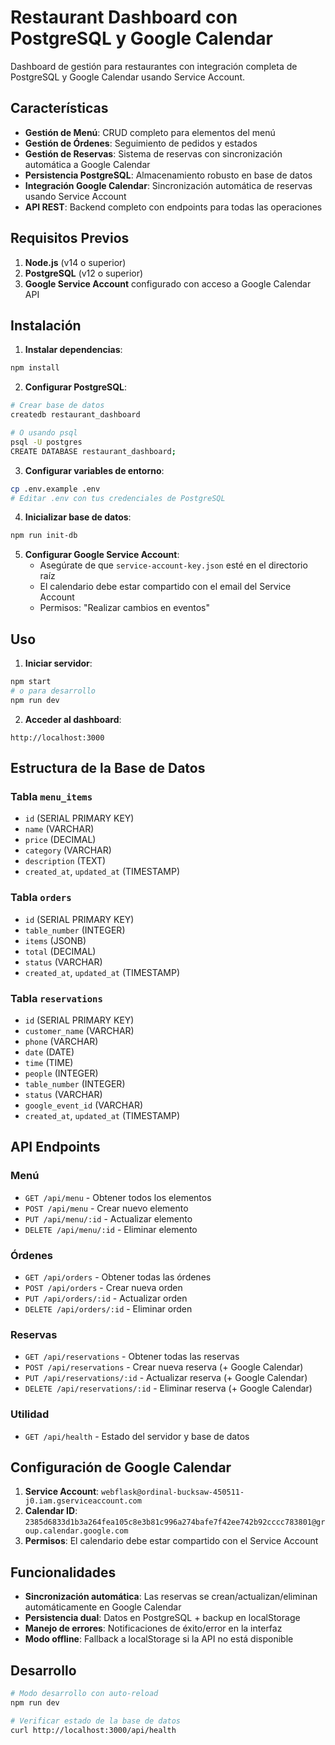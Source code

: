 # Restaurant Dashboard con PostgreSQL y Google Calendar

Dashboard de gestión para restaurantes con integración completa de PostgreSQL y Google Calendar usando Service Account.

## Características

- **Gestión de Menú**: CRUD completo para elementos del menú
- **Gestión de Órdenes**: Seguimiento de pedidos y estados
- **Gestión de Reservas**: Sistema de reservas con sincronización automática a Google Calendar
- **Persistencia PostgreSQL**: Almacenamiento robusto en base de datos
- **Integración Google Calendar**: Sincronización automática de reservas usando Service Account
- **API REST**: Backend completo con endpoints para todas las operaciones

## Requisitos Previos

1. **Node.js** (v14 o superior)
2. **PostgreSQL** (v12 o superior)
3. **Google Service Account** configurado con acceso a Google Calendar API

## Instalación

1. **Instalar dependencias**:
```bash
npm install
```

2. **Configurar PostgreSQL**:
```bash
# Crear base de datos
createdb restaurant_dashboard

# O usando psql
psql -U postgres
CREATE DATABASE restaurant_dashboard;
```

3. **Configurar variables de entorno**:
```bash
cp .env.example .env
# Editar .env con tus credenciales de PostgreSQL
```

4. **Inicializar base de datos**:
```bash
npm run init-db
```

5. **Configurar Google Service Account**:
   - Asegúrate de que `service-account-key.json` esté en el directorio raíz
   - El calendario debe estar compartido con el email del Service Account
   - Permisos: "Realizar cambios en eventos"

## Uso

1. **Iniciar servidor**:
```bash
npm start
# o para desarrollo
npm run dev
```

2. **Acceder al dashboard**:
```
http://localhost:3000
```

## Estructura de la Base de Datos

### Tabla `menu_items`
- `id` (SERIAL PRIMARY KEY)
- `name` (VARCHAR)
- `price` (DECIMAL)
- `category` (VARCHAR)
- `description` (TEXT)
- `created_at`, `updated_at` (TIMESTAMP)

### Tabla `orders`
- `id` (SERIAL PRIMARY KEY)
- `table_number` (INTEGER)
- `items` (JSONB)
- `total` (DECIMAL)
- `status` (VARCHAR)
- `created_at`, `updated_at` (TIMESTAMP)

### Tabla `reservations`
- `id` (SERIAL PRIMARY KEY)
- `customer_name` (VARCHAR)
- `phone` (VARCHAR)
- `date` (DATE)
- `time` (TIME)
- `people` (INTEGER)
- `table_number` (INTEGER)
- `status` (VARCHAR)
- `google_event_id` (VARCHAR)
- `created_at`, `updated_at` (TIMESTAMP)

## API Endpoints

### Menú
- `GET /api/menu` - Obtener todos los elementos
- `POST /api/menu` - Crear nuevo elemento
- `PUT /api/menu/:id` - Actualizar elemento
- `DELETE /api/menu/:id` - Eliminar elemento

### Órdenes
- `GET /api/orders` - Obtener todas las órdenes
- `POST /api/orders` - Crear nueva orden
- `PUT /api/orders/:id` - Actualizar orden
- `DELETE /api/orders/:id` - Eliminar orden

### Reservas
- `GET /api/reservations` - Obtener todas las reservas
- `POST /api/reservations` - Crear nueva reserva (+ Google Calendar)
- `PUT /api/reservations/:id` - Actualizar reserva (+ Google Calendar)
- `DELETE /api/reservations/:id` - Eliminar reserva (+ Google Calendar)

### Utilidad
- `GET /api/health` - Estado del servidor y base de datos

## Configuración de Google Calendar

1. **Service Account**: `webflask@ordinal-bucksaw-450511-j0.iam.gserviceaccount.com`
2. **Calendar ID**: `2385d6833d1b3a264fea105c8e3b81c996a274bafe7f42ee742b92cccc783801@group.calendar.google.com`
3. **Permisos**: El calendario debe estar compartido con el Service Account

## Funcionalidades

- **Sincronización automática**: Las reservas se crean/actualizan/eliminan automáticamente en Google Calendar
- **Persistencia dual**: Datos en PostgreSQL + backup en localStorage
- **Manejo de errores**: Notificaciones de éxito/error en la interfaz
- **Modo offline**: Fallback a localStorage si la API no está disponible

## Desarrollo

```bash
# Modo desarrollo con auto-reload
npm run dev

# Verificar estado de la base de datos
curl http://localhost:3000/api/health
```

